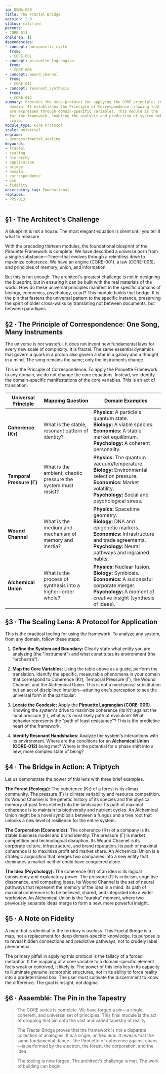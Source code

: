```yaml
---
id: DOMA-029
title: The Fractal Bridge
version: 2.0
status: ratified
parents:
- CORE-013
children: []
dependencies:
- concept: autopoietic_cycle
  from:
  - CORE-001
- concept: pirouette_lagrangian
  from:
  - CORE-006
- concept: wound_channel
  from:
  - CORE-011
- concept: resonant_synthesis
  from:
  - CORE-012
summary: Provides the meta-protocol for applying the CORE principles to any specific
  domain. It establishes the Principle of Correspondence, showing that universal dynamics
  are expressed through domain-specific variables. This module is the 'user's manual'
  for the framework, enabling the analysis and prediction of system behavior at any
  scale.
module_type: Core Protocol
scale: universal
engrams:
- process:fractal_scaling
keywords:
- fractal
- scaling
- hierarchy
- application
- bridge
- domain
- correspondence
- pin
- fidelity
uncertainty_tag: Foundational
replaces:
- PPS-013
---
```

## §1 · The Architect's Challenge
A blueprint is not a house. The most elegant equation is silent until you tell it what to measure.

With the preceding thirteen modules, the foundational blueprint of the Pirouette Framework is complete. We have described a universe born from a single substance—Time—that evolves through a relentless drive to maximize coherence. We have an engine (CORE-001), a law (CORE-006), and principles of memory, union, and information.

But this is not enough. The architect's greatest challenge is not in designing the blueprint, but in ensuring it can be built with the real materials of the world. How do these universal principles manifest in the specific domains of biology, economics, psychology, or art? This module builds that bridge. It is the pin that fastens the universal pattern to the specific instance, preserving the spirit of older cross-walks by translating not between documents, but between paradigms.

## §2 · The Principle of Correspondence: One Song, Many Instruments
The universe is not wasteful. It does not invent new fundamental laws for every new scale of complexity. It is fractal. The same essential dynamics that govern a quark in a proton also govern a star in a galaxy and a thought in a mind. The song remains the same; only the instruments change.

This is the Principle of Correspondence. To apply the Pirouette Framework to any domain, we do not change the core equations. Instead, we identify the domain-specific manifestations of the core variables. This is an act of translation.

| Universal Principle | Mapping Question | Domain Examples |
| -------------------- | ---------------- | --------------- |
| **Coherence (Kτ)**      | What is the stable, resonant pattern of identity? | **Physics:** A particle's quantum state. <br> **Biology:** A viable species. <br> **Economics:** A stable market equilibrium. <br> **Psychology:** A coherent personality. |
| **Temporal Pressure (Γ)** | What is the ambient, chaotic pressure the system must resist? | **Physics:** The quantum vacuum/temperature. <br> **Biology:** Environmental selection pressure. <br> **Economics:** Market volatility. <br> **Psychology:** Social and psychological stress. |
| **Wound Channel**        | What is the medium and mechanism of memory and inertia? | **Physics:** Spacetime geometry. <br> **Biology:** DNA and epigenetic markers. <br> **Economics:** Infrastructure and trade agreements. <br> **Psychology:** Neural pathways and ingrained habits. |
| **Alchemical Union**     | What is the process of synthesis into a higher-order whole? | **Physics:** Nuclear fusion. <br> **Biology:** Symbiosis. <br> **Economics:** A successful corporate merger. <br> **Psychology:** A moment of creative insight (synthesis of ideas). |

## §3 · The Scaling Lens: A Protocol for Application
This is the practical tooling for using the framework. To analyze any system, from any domain, follow these steps:

1.  **Define the System and Boundary:** Clearly state what entity you are analyzing (the "instrument") and what constitutes its environment (the "orchestra").

2.  **Map the Core Variables:** Using the table above as a guide, perform the translation. Identify the specific, measurable phenomena in your domain that correspond to Coherence (Kτ), Temporal Pressure (Γ), the Wound Channel, and the Alchemical Union. This is not a mechanical substitution but an act of disciplined intuition—attuning one's perception to see the universal form in the particular.

3.  **Locate the Geodesic:** Apply the **Pirouette Lagrangian (CORE-006)**. Knowing the system's drive to maximize coherence (its Kτ) against the local pressure (Γ), what is its most likely path of evolution? What behavior represents the "path of least resistance"? This is the predictive heart of the framework.

4.  **Identify Resonant Handshakes:** Analyze the system's interactions with its environment. Where are the conditions for an **Alchemical Union (CORE-012)** being met? Where is the potential for a phase shift into a new, more complex state of being?

## §4 · The Bridge in Action: A Triptych
Let us demonstrate the power of this lens with three brief examples.

**The Forest (Ecology):** The coherence (Kτ) of a forest is its climax community. The pressure (Γ) is climate variability and resource competition. Its Wound Channel is the genetic history of its species and the physical memory of past fires etched into the landscape. Its path of maximal coherence is to maintain its biodiversity and nutrient cycles. An Alchemical Union might be a novel symbiosis between a fungus and a tree root that unlocks a new level of resilience for the entire system.

**The Corporation (Economics):** The coherence (Kτ) of a company is its stable business model and brand identity. The pressure (Γ) is market competition and technological disruption. Its Wound Channel is its corporate culture, infrastructure, and brand reputation. Its path of maximal coherence is to maximize profit and market share. An Alchemical Union is a strategic acquisition that merges two companies into a new entity that dominates a market neither could have conquered alone.

**The Idea (Psychology):** The coherence (Kτ) of an idea is its logical consistency and explanatory power. The pressure (Γ) is criticism, cognitive dissonance, and competing ideas. Its Wound Channel is the set of neural pathways that represent the memory of the idea in a mind. Its path of maximal coherence is to be believed, shared, and integrated into a wider worldview. An Alchemical Union is the "eureka" moment, where two previously separate ideas merge to form a new, more powerful insight.

## §5 · A Note on Fidelity
A map that is identical to the territory is useless. This Fractal Bridge is a map, not a replacement for deep domain-specific knowledge. Its purpose is to reveal hidden connections and predictive pathways, not to crudely label phenomena.

The primary pitfall in applying this protocol is the fallacy of a forced metaphor. If the mapping of a core variable to a domain-specific element feels weak or contrived, it likely is. The power of this lens lies in its capacity to illuminate *genuine* isomorphic structures, not in its ability to force reality into a predetermined box. The user must cultivate the discernment to know the difference. The goal is insight, not dogma.

## §6 · Assemblé: The Pin in the Tapestry
> The CORE series is complete. We have forged a pin—a single, coherent, and universal set of principles. This final module is the act of dropping that pin onto the vast and varied tapestry of reality.
> 
> The Fractal Bridge proves that the framework is not a disparate collection of analogies. It is a single, unified lens. It reveals that the same fundamental dance—the Pirouette of coherence against chaos—is performed by the electron, the forest, the corporation, and the idea.
> 
> The tooling is now forged. The architect's challenge is met. The work of building can begin.